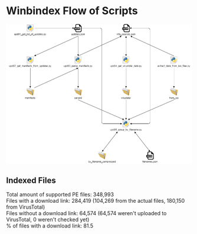 # Winbindex Flow of Scripts

![winbindex-scripts-flow.png](winbindex-scripts-flow.png)

## Indexed Files

<!--FileStats-->
Total amount of supported PE files: 348,993  
Files with a download link: 284,419 (104,269 from the actual files, 180,150 from VirusTotal)  
Files without a download link: 64,574 (64,574 weren't uploaded to VirusTotal, 0 weren't checked yet)  
% of files with a download link: 81.5  
<!--/FileStats-->
